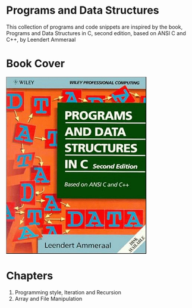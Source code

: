 # Programs and Data Structures
This collection of programs and code snippets are inspired by the book,
Programs and Data Structures in C, second edition, based on ANSI C and C++, by Leendert Ammeraal

# Book Cover
![Book Cover](./bookcover.jpg)

# Chapters
1. Programming style, Iteration and Recursion
2. Array and File Manipulation
